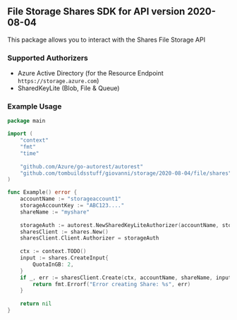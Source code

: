 ## File Storage Shares SDK for API version 2020-08-04

This package allows you to interact with the Shares File Storage API

### Supported Authorizers

* Azure Active Directory (for the Resource Endpoint `https://storage.azure.com`)
* SharedKeyLite (Blob, File & Queue)

### Example Usage

```go
package main

import (
	"context"
	"fmt"
	"time"
	
	"github.com/Azure/go-autorest/autorest"
	"github.com/tombuildsstuff/giovanni/storage/2020-08-04/file/shares"
)

func Example() error {
	accountName := "storageaccount1"
    storageAccountKey := "ABC123...."
    shareName := "myshare"
    
    storageAuth := autorest.NewSharedKeyLiteAuthorizer(accountName, storageAccountKey)
    sharesClient := shares.New()
    sharesClient.Client.Authorizer = storageAuth
    
    ctx := context.TODO()
    input := shares.CreateInput{
    	QuotaInGB: 2,
    }
    if _, err := sharesClient.Create(ctx, accountName, shareName, input); err != nil {
        return fmt.Errorf("Error creating Share: %s", err)
    }
    
    return nil 
}
```
